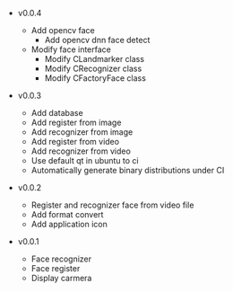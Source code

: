 - v0.0.4
  + Add opencv face
    - Add opencv dnn face detect
  + Modify face interface
    - Modify CLandmarker class
    - Modify CRecognizer class
    - Modify CFactoryFace class

- v0.0.3
  + Add database
  + Add register from image
  + Add recognizer from image
  + Add register from video
  + Add recognizer from video
  + Use default qt in ubuntu to ci
  + Automatically generate binary distributions under CI

- v0.0.2
  + Register and recognizer face from video file
  + Add format convert
  + Add application icon

- v0.0.1
  + Face recognizer
  + Face register
  + Display carmera
